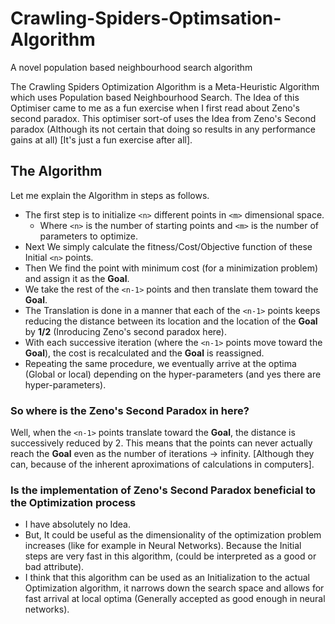 # Crawling-Spiders-Optimsation-Algorithm
A novel population based neighbourhood search algorithm

The Crawling Spiders Optimization Algorithm is a Meta-Heuristic Algorithm which uses Population based Neighbourhood Search.
The Idea of this Optimiser came to me as a fun exercise when I first read about Zeno's second paradox. This optimiser sort-of uses the Idea 
from Zeno's Second paradox (Although its not certain that doing so results in any performance gains at all) [It's just a fun exercise after all].

## The Algorithm
Let me explain the Algorithm in steps as follows.
* The first step is to initialize `<n>` different points in `<m>` dimensional space.
  * Where `<n>` is the number of starting points and `<m>` is the number of parameters to optimize.
* Next We simply calculate the fitness/Cost/Objective function of these Initial `<n>` points.
* Then We find the point with minimum cost (for a minimization problem) and assign it as the **Goal**.
* We take the rest of the `<n-1>` points and then translate them toward the **Goal**.
* The Translation is done in a manner that each of the `<n-1>` points keeps reducing the distance between its location
and the location of the **Goal** by **1/2** (Inroducing Zeno's second paradox here).
* With each successive iteration (where the `<n-1>` points move toward the **Goal**), the cost is recalculated and the **Goal** is reassigned.
* Repeating the same procedure, we eventually arrive at the optima (Global or local) depending on the hyper-parameters (and yes there are hyper-parameters).

### So where is the Zeno's Second Paradox in here?
Well, when the `<n-1>` points translate toward the **Goal**, the distance is successively reduced by 2. This means that the points can never
actually reach the **Goal** even as the number of iterations -> infinity. [Although they can, because of the inherent aproximations of calculations in computers].

### Is the implementation of Zeno's Second Paradox beneficial to the Optimization process
* I have absolutely no Idea.
* But, It could be useful as the dimensionality of the optimization problem increases (like for example in Neural Networks). Because the 
Initial steps are very fast in this algorithm, (could be interpreted as a good or bad attribute).
* I think that this algorithm can be used as an Initialization to the actual Optimization algorithm, it narrows down the search space and allows
for fast arrival at local optima (Generally accepted as good enough in neural networks).
